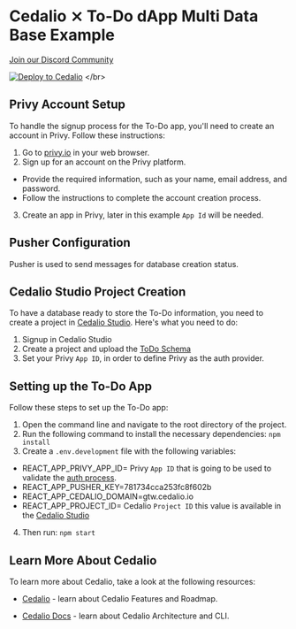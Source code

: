 # Cedalio ⨯ To-Do dApp Multi Data Base Example

[Join our Discord Community](https://discord.gg/kSdhmb9UUT)

[![Deploy to Cedalio](https://cedalio.com/images/deploy-schema-button-small.png)]([https://docs.cedalio.com/introduction/getting-started/download-the-cli](https://docs.cedalio.com/studio/project))
</br>

## Privy Account Setup

To handle the signup process for the To-Do app, you'll need to create an account in Privy. Follow these instructions:

1. Go to [privy.io](https://privy.io/) in your web browser.
2. Sign up for an account on the Privy platform.
- Provide the required information, such as your name, email address, and password.
- Follow the instructions to complete the account creation process.
3. Create an app in Privy, later in this example `App Id` will be needed.

## Pusher Configuration

Pusher is used to send messages for database creation status.

## Cedalio Studio Project Creation

To have a database ready to store the To-Do information, you need to create a project in [Cedalio Studio](https://studio.cedalio.com). Here's what you need to do:

1. Signup in Cedalio Studio
2. Create a project and upload the [ToDo Schema]([url](https://github.com/cedalio/todo-privy/blob/main/todo.graphql))
3. Set your Privy `App ID`, in order to define Privy as the auth provider.

## Setting up the To-Do App

Follow these steps to set up the To-Do app:

1. Open the command line and navigate to the root directory of the project.
2. Run the following command to install the necessary dependencies: `npm install`
3. Create a `.env.development` file with the following variables:
  - REACT_APP_PRIVY_APP_ID= Privy `App ID` that is going to be used to validate the [auth process](https://docs.cedalio.com/technology/auth/providers).
  - REACT_APP_PUSHER_KEY=781734cca253fc8f602b
  - REACT_APP_CEDALIO_DOMAIN=gtw.cedalio.io
  - REACT_APP_PROJECT_ID= Cedalio `Project ID` this value is available in the [Cedalio Studio](https://studio.cedalio.com)

4. Then run: `npm start`

## Learn More About Cedalio

To learn more about Cedalio, take a look at the following resources:

- [Cedalio](https://cedalio.com/) - learn about Cedalio Features and Roadmap.

- [Cedalio Docs](https://docs.cedalio.com/) - learn about Cedalio Architecture and CLI.
